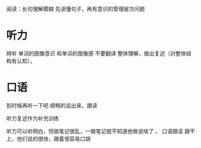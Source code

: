 阅读：长句理解模糊
先读懂句子，再有意识的管理层次问题

# 听力 
辨听 单词的图像意识 和单词的图像感 不要翻译
整体理解，做出复述（对整体结构有认知），
# 口语
到时候再听一下吧
顺畅的说出来，跟读

听力复述作为补充训练



听力可以听明白，但做笔记很乱，一做笔记就不知道他做说啥了
、
口语跟读 跟不上，他们说的很快，跟着很容易口胡
